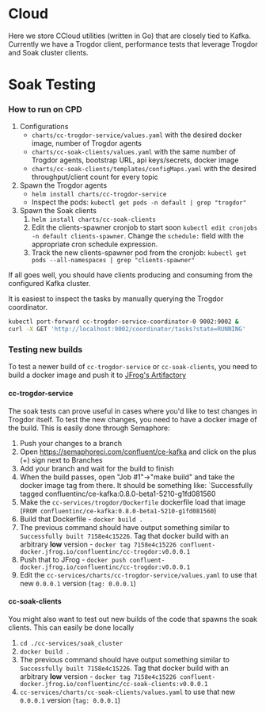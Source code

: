 # Cloud

Here we store CCloud utilities (written in Go) that are closely tied to Kafka.
Currently we have a Trogdor client, performance tests that leverage Trogdor and Soak cluster clients.

# Soak Testing
### How to run on CPD
1. Configurations
    * `charts/cc-trogdor-service/values.yaml` with the desired docker image, number of Trogdor agents
    * `charts/cc-soak-clients/values.yaml` with the same number of Trogdor agents, bootstrap URL, api keys/secrets, docker image
    * `charts/cc-soak-clients/templates/configMaps.yaml` with the desired throughput/client count for every topic
2. Spawn the Trogdor agents
    * `helm install charts/cc-trogdor-service`
    * Inspect the pods: `kubectl get pods -n default | grep "trogdor"`
3. Spawn the Soak clients 
    1. `helm install charts/cc-soak-clients`
    2. Edit the clients-spawner cronjob to start soon
        `kubectl edit cronjobs -n default clients-spawner`. Change the `schedule:` field with the appropriate cron schedule expression.
    3. Track the new clients-spawner pod from the cronjob: `kubectl get pods --all-namespaces | grep "clients-spawner"`
    
If all goes well, you should have clients producing and consuming from the configured Kafka cluster.

It is easiest to inspect the tasks by manually querying the Trogdor coordinator.
```bash
kubectl port-forward cc-trogdor-service-coordinator-0 9002:9002 &
curl -X GET 'http://localhost:9002/coordinator/tasks?state=RUNNING'
```


### Testing new builds
To test a newer build of `cc-trogdor-service` or `cc-soak-clients`, you need to build a docker image and push it to [JFrog's Artifactory](https://confluent.jfrog.io/confluent/webapp/)

#### cc-trogdor-service
The soak tests can prove useful in cases where you'd like to test changes in Trogdor itself.
To test the new changes, you need to have a docker image of the build. This is easily done through Semaphore:
1. Push your changes to a branch
2. Open https://semaphoreci.com/confluent/ce-kafka and click on the plus (+) sign next to Branches
3. Add your branch and wait for the build to finish
4. When the build passes, open "Job #1"->"make build" and take the docker image tag from there. It should be something like: `Successfully tagged confluentinc/ce-kafka:0.8.0-beta1-5210-g1fd081560
5. Make the `cc-services/trogdor/Dockerfile` dockerfile load that image (`FROM confluentinc/ce-kafka:0.8.0-beta1-5210-g1fd081560`)
6. Build that Dockerfile - `docker build .`
7. The previous command should have output something similar to `Successfully built 7158e4c15226`. Tag that docker build with an arbitrary **low** version - `docker tag 7158e4c15226 confluent-docker.jfrog.io/confluentinc/cc-trogdor:v0.0.0.1`
8. Push that to JFrog - `docker push confluent-docker.jfrog.io/confluentinc/cc-trogdor:v0.0.0.1`
9. Edit the `cc-services/charts/cc-trogdor-service/values.yaml` to use that new `0.0.0.1` version (`tag: 0.0.0.1`)

#### cc-soak-clients
You might also want to test out new builds of the code that spawns the soak clients. This can easily be done locally
1. `cd ./cc-services/soak_cluster`
2. `docker build .`
3. The previous command should have output something similar to `Successfully built 7158e4c15226`. Tag that docker build with an arbitrary **low** version - `docker tag 7158e4c15226 confluent-docker.jfrog.io/confluentinc/cc-soak-clients:v0.0.0.1`
4.  `cc-services/charts/cc-soak-clients/values.yaml` to use that new `0.0.0.1` version (`tag: 0.0.0.1`) 
